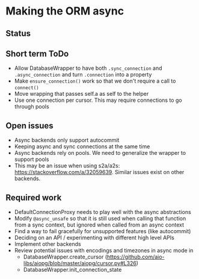 # Making the ORM async

## Status

## Short term ToDo
 * Allow DatabaseWrapper to have both `.sync_connection` 
   and `.async_connection` and turn `.connection` into a property  
 * Make `ensure_connection()` work so that we don't require a call to `connect()` 
 * Move wrapping that passes self.a as self to the helper
 * Use one connection per cursor. This may require connections to go through pools

## Open issues

 * Async backends only support autocommit
 * Keeping async and sync connections at the same time
 * Async backends rely on pools. We need to generalize the wrapper 
   to support pools 
 * This may be an issue when using s2a/a2s: https://stackoverflow.com/a/32059639.
   Similar issues exist on other backends.
 
## Required work
 
 * DefaultConnectionProxy needs to play well with the async abstractions
 * Modify `@async_unsafe` so that it is still used when calling that function 
   from a sync context, but ignored when called from an async context
 * Find a way to fail gracefully for unsupported features (like autocommit)
 * Deciding on an API / experimenting with different high level APIs
 * Implement other backends
 * Review potential issues with encodings and timezones in async mode in 
    - DatabaseWrapper.create_cursor (https://github.com/aio-libs/aiopg/blob/master/aiopg/cursor.py#L326)
    - DatabaseWrapper.init_connection_state
 
